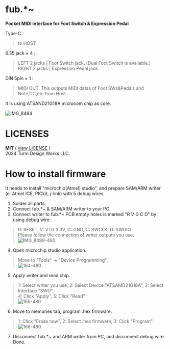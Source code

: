 # fub.*~
**Pocket MIDI interface for Foot Switch &amp; Expression Pedal**  
  
Type-C :  
> to HOST

6.35 jack × 4 :  
> LEFT 2 jacks | Foot Switch jack. (Dual Foot Switch is available.)  
> RIGHT 2 jacks | Expression Pedal jack.

DIN 5pin × 1 :  
> MIDI OUT. This outputs MIDI datas of Foot SWs&Pedals and Note,CC,etc from Host.  

  
It is using ATSAND21G18A microcom chip as core.  

![IMG_8484](https://github.com/Turm-Design-Works/fub/assets/75283624/7cfb2a1e-bb16-4ba0-9779-1d95b645c9d7)

# LICENSES  
**MIT** ( [view LICENSE](https://github.com/Turm-Design-Works/fub/blob/main/LICENSE) )  
2024 Turm Design Works LLC.

# How to install firmware  
It needs to install "microchip(Atmel) studio", and prepare SAM/ARM writer (e. Atmel ICE, PICkit, j-link) with 5 debug wires.  
  
1. Solder all parts.
2. Connect fub.*~ & SAM/ARM writer to your PC.
3. Connect writer to fub.*~ PCB empty holes is marked "R V G C D" by using debug wire.  
> R: RESET, V: VTG 3.3V, G: GND, C: SWCLK, D: SWDIO  
> Please follow the connection of writer outputs you use.  
> ![IMG_8499-480](https://github.com/Turm-Design-Works/fub/assets/75283624/27d6cd9a-7f3a-4b07-aff6-20a29d3e4ac2)  
4. Open microchip studio application.
> Move to "Tools" -> "Device Programming".  
> ![164-480](https://github.com/Turm-Design-Works/fub/assets/75283624/eec0082e-55fa-414e-b57e-c822774034f9)  
5. Apply writer and read chip.
> 1: Select writer you use, 2: Select Device "ATSAMD21G18A", 3: Select Interface "SWD",  
> 4: Click "Apply", 5: Click "Read"  
> ![165-480](https://github.com/Turm-Design-Works/fub/assets/75283624/e3a22117-b892-4407-9201-8208da38410e)  
6. Move to memories tab, program .hex firmware.
> 1: Click "Erase now", 2: Select .hex firmware, 3: Click "Program"  
> ![166-480](https://github.com/Turm-Design-Works/fub/assets/75283624/05dc8db6-569a-4951-8992-3f0553da26f9)  
7. Disconnect fub.*~ and ARM writer from PC, and disconnect debug wire. Done.
